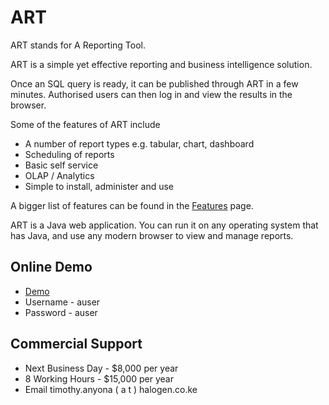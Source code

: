 # ART
ART stands for A Reporting Tool.

ART is a simple yet effective reporting and business intelligence solution.

Once an SQL query is ready, it can be published through ART in a few minutes. Authorised users can then log in and view the results in the browser.

Some of the features of ART include

* A number of report types e.g. tabular, chart, dashboard
* Scheduling of reports
* Basic self service
* OLAP / Analytics
* Simple to install, administer and use

A bigger list of features can be found in the [Features](https://sourceforge.net/p/art/wiki/Features/) page.

ART is a Java web application. You can run it on any operating system that has Java, and use any modern browser to view and manage reports.

## Online Demo

* [Demo](https://art-demo.lon-1.paas.massivegrid.net/art/)
* Username - auser
* Password - auser

## Commercial Support

* Next Business Day - $8,000 per year
* 8 Working Hours - $15,000 per year
* Email timothy.anyona ( a t ) halogen.co.ke
